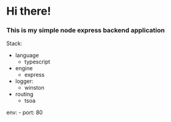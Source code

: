 # Hi there!

### This is my simple node express backend application

Stack:
- language
  - typescript
- engine
  - express
- logger:
  - winston
- routing
  - tsoa

env: 
    - port: 80

